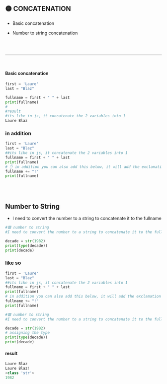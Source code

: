 ## 🟡 CONCATENATION

- Basic concatenation

- Number to string concatenation

<br>
<br>

---

<br>

#### Basic concatenation

```python
first = 'Laure'
last = "Blaz"

fullname = first + " " + last
print(fullname)
#
#result
#its like in js, it concatenate the 2 variables into 1
Laure Blaz
```

### in addition

```python
first = 'Laure'
last = "Blaz"
##its like in js, it concatenate the 2 variables into 1
fullname = first + " " + last
print(fullname)
# ✋ in addition you can also add this below, it will add the exclamation to the full name
fullname += "!"
print(fullname)
```

<br>
<br>

## Number to String

- I need to convert the number to a string to concatenate it to the fullname

```python
#🟥 number to string
#I need to convert the number to a string to concatenate it to the fullname

decade = str(1982)
print(type(decade))
print(decade)
```

### like so

```python
first = 'Laure'
last = "Blaz"
##its like in js, it concatenate the 2 variables into 1
fullname = first + " " + last
print(fullname)
# in addition you can also add this below, it will add the exclamation to the full name
fullname += "!"
print(fullname)

#🟥 number to string
#I need to convert the number to a string to concatenate it to the fullname

decade = str(1982)
# assigning the type
print(type(decade))
print(decade)
```

#### result

```python
Laure Blaz
Laure Blaz!
<class 'str'>
1982
```
